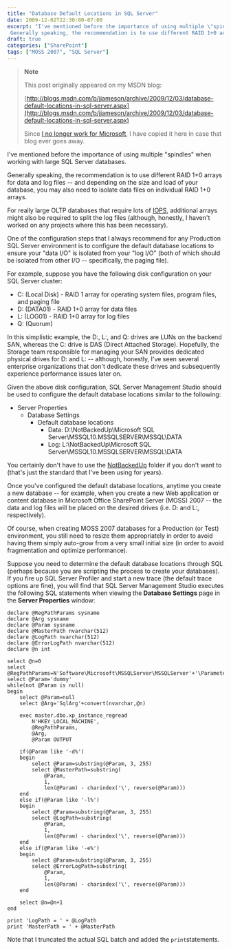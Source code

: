 ```yaml
---
title: "Database Default Locations in SQL Server"
date: 2009-12-02T22:30:00-07:00
excerpt: "I've mentioned before the importance of using multiple \"spindles\" when working with large SQL Server databases. 
 Generally speaking, the recommendation is to use different RAID 1+0 arrays for data and log files -- and depending on the size and load..."
draft: true
categories: ["SharePoint"]
tags: ["MOSS 2007", "SQL Server"]
---
```


> **Note**
>
> This post originally appeared on my MSDN blog:
>
> [http://blogs.msdn.com/b/jjameson/archive/2009/12/03/database-default-locations-in-sql-server.aspx](http://blogs.msdn.com/b/jjameson/archive/2009/12/03/database-default-locations-in-sql-server.aspx)
>
> Since [I no longer work for Microsoft](/blog/jjameson/2011/09/02/last-day-with-microsoft), I have copied it here in case that blog ever goes away.

I've mentioned before the importance of using multiple "spindles" when working with large SQL Server databases.

Generally speaking, the recommendation is to use different RAID 1+0 arrays for data and log files -- and depending on the size and load of your database, you may also need to isolate data files on individual RAID 1+0 arrays.

For really large OLTP databases that require lots of [IOPS](http://en.wikipedia.org/wiki/IOPS), additional arrays might also be required to split the log files (although, honestly, I haven't worked on any projects where this has been necessary).

One of the configuration steps that I always recommend for any Production SQL Server environment is to configure the default database locations to ensure your "data I/O" is isolated from your "log I/O" (both of which should be isolated from other I/O -- specifically, the paging file).

For example, suppose you have the following disk configuration on your SQL Server cluster:

- C: (Local Disk) - RAID 1 array for operating system files, program files, and paging file
- D: (DATA01) - RAID 1+0 array for data files
- L: (LOG01) - RAID 1+0 array for log files
- Q: (Quorum)

In this simplistic example, the D:, L:, and Q: drives are LUNs on the backend SAN, whereas the C: drive is DAS (Direct Attached Storage). Hopefully, the Storage team responsible for managing your SAN provides dedicated physical drives for D: and L: -- although, honestly, I've seen several enterprise organizations that don't dedicate these drives and subsequently experience performance issues later on.

Given the above disk configuration, SQL Server Management Studio should be used to configure the default database locations similar to the following:

- Server Properties
  - Database Settings
    - Default database locations
      - Data: D:\NotBackedUp\Microsoft SQL Server\MSSQL10.MSSQLSERVER\MSSQL\DATA
      - Log: L:\NotBackedUp\Microsoft SQL Server\MSSQL10.MSSQLSERVER\MSSQL\DATA

You certainly don't have to use the [NotBackedUp](/blog/jjameson/2007/03/22/backedup-and-notbackedup) folder if you don't want to (that's just the standard that I've been using for years).

Once you've configured the default database locations, anytime you create a new database -- for example, when you create a new Web application or content database in Microsoft Office SharePoint Server (MOSS) 2007 -- the data and log files will be placed on the desired drives (i.e. D: and L:, respectively).

Of course, when creating MOSS 2007 databases for a Production (or Test) environment, you still need to resize them appropriately in order to avoid having them simply auto-grow from a very small initial size (in order to avoid fragmentation and optimize performance).

Suppose you need to determine the default database locations through SQL (perhaps because you are scripting the process to create your databases). If you fire up SQL Server Profiler and start a new trace (the default trace options are fine), you will find that SQL Server Management Studio executes the following SQL statements when viewing the **Database Settings** page in the **Server Properties** window:

```
declare @RegPathParams sysname
declare @Arg sysname
declare @Param sysname
declare @MasterPath nvarchar(512)
declare @LogPath nvarchar(512)
declare @ErrorLogPath nvarchar(512)
declare @n int

select @n=0
select @RegPathParams=N'Software\Microsoft\MSSQLServer\MSSQLServer'+'\Parameters'
select @Param='dummy'
while(not @Param is null)
begin
    select @Param=null
    select @Arg='SqlArg'+convert(nvarchar,@n)

    exec master.dbo.xp_instance_regread
        N'HKEY_LOCAL_MACHINE',
        @RegPathParams,
        @Arg,
        @Param OUTPUT
        
    if(@Param like '-d%')
    begin
        select @Param=substring(@Param, 3, 255)
        select @MasterPath=substring(
            @Param,
            1,
            len(@Param) - charindex('\', reverse(@Param)))            
    end
    else if(@Param like '-l%')
    begin
        select @Param=substring(@Param, 3, 255)
        select @LogPath=substring(
            @Param,
            1,
            len(@Param) - charindex('\', reverse(@Param)))
    end
    else if(@Param like '-e%')
    begin
        select @Param=substring(@Param, 3, 255)
        select @ErrorLogPath=substring(
            @Param,
            1,
            len(@Param) - charindex('\', reverse(@Param)))
    end
    
    select @n=@n+1
end
            
print 'LogPath = ' + @LogPath
print 'MasterPath = ' + @MasterPath
```

Note that I truncated the actual SQL batch and added the `print`statements.

